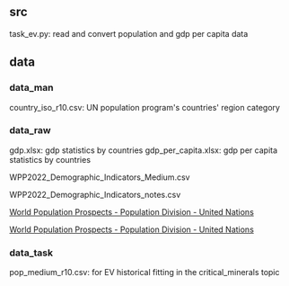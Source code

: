 ## src
task_ev.py: read and convert population and gdp per capita data

## data

### data_man
country_iso_r10.csv: UN population program's countries' region category 

### data_raw

gdp.xlsx: gdp statistics by countries
gdp_per_capita.xlsx: gdp per capita statistics by countries

WPP2022_Demographic_Indicators_Medium.csv

WPP2022_Demographic_Indicators_notes.csv

[World Population Prospects - Population Division - United Nations](https://population.un.org/wpp/Download/Standard/CSV/)

[World Population Prospects - Population Division - United Nations](https://population.un.org/wpp/)

### data_task

pop_medium_r10.csv: for EV historical fitting in the critical_minerals topic